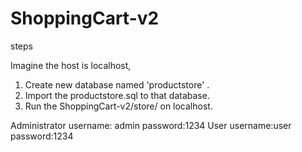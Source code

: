 # ShoppingCart-v2

steps

Imagine the host is localhost,

1. Create new database named 'productstore' .
2. Import the productstore.sql to that database.
3. Run the ShoppingCart-v2/store/ on localhost.

Administrator username: admin password:1234
User username:user password:1234

